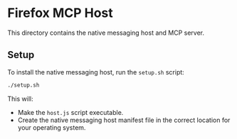 # Firefox MCP Host

This directory contains the native messaging host and MCP server.

## Setup

To install the native messaging host, run the `setup.sh` script:

```bash
./setup.sh
```

This will:

- Make the `host.js` script executable.
- Create the native messaging host manifest file in the correct location for your operating system.
